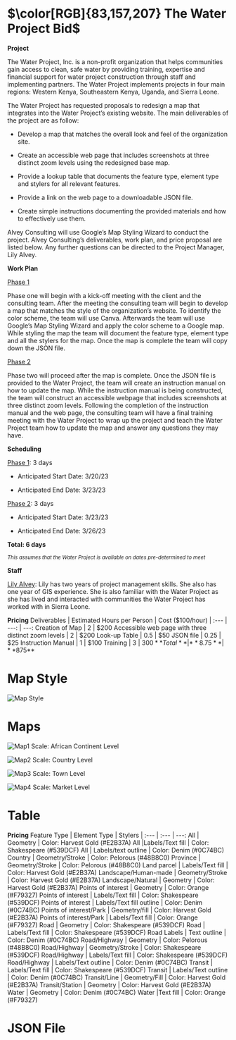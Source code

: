 # $\color[RGB]{83,157,207} The  Water  Project  Bid$ 

**Project**

The Water Project, Inc. is a non-profit organization that helps communities gain access to clean, safe water by providing training, expertise and financial support for water project construction through staff and implementing partners. The Water Project implements projects in four main regions: Western Kenya, Southeastern Kenya, Uganda, and Sierra Leone. 

The Water Project has requested proposals to redesign a map that integrates into the Water Project’s existing website. The main deliverables of the project are as follow:
  * Develop a map that matches the overall look and feel of the organization site.
    
  * Create an accessible web page that includes screenshots at three distinct zoom levels using the redesigned base map.
  
  * Provide a lookup table that documents the feature type, element type and stylers for all relevant features. 
  
  * Provide a link on the web page to a downloadable JSON file. 
  
  * Create simple instructions documenting the provided materials and how to effectively use them.

Alvey Consulting will use Google’s Map Styling Wizard to conduct the project. Alvey Consulting’s deliverables, work plan, and price proposal are listed below. Any further questions can be directed to the Project Manager, Lily Alvey.

**Work Plan**

<ins>Phase 1</ins>

Phase one will begin with a kick-off meeting with the client and the consulting team. After the meeting the consulting team will begin to develop a map that matches the style of the organization’s website. To identify the color scheme, the team will use Canva. Afterwards the team will use Google’s Map Styling Wizard and apply the color scheme to a Google map. While styling the map the team will document the feature type, element type and all the stylers for the map. Once the map is complete the team will copy down the JSON file. 

<ins>Phase 2</ins>

Phase two will proceed after the map is complete. Once the JSON file is provided to the Water Project, the team will create an instruction manual on how to update the map. While the instruction manual is being constructed, the team will construct an accessible webpage that includes screenshots at three distinct zoom levels. Following the completion of the instruction manual and the web page, the consulting team will have a final training meeting with the Water Project to wrap up the project and teach the Water Project team how to update the map and answer any questions they may have. 


**Scheduling** 

<ins>Phase 1</ins>: 3 days

 * Anticipated Start Date: 3/20/23

 * Anticipated End Date: 3/23/23

<ins>Phase 2</ins>: 3 days

 * Anticipated Start Date: 3/23/23

* Anticipated End Date: 3/26/23

**Total: 6 days**

<sub>*This assumes that the Water Project is available on dates pre-determined to meet*</sub>

**Staff**

<ins>Lily Alvey</ins>: Lily has two years of project management skills. She also has one year of GIS experience. She is also familiar with the Water Project as she has lived and interacted with communities the Water Project has worked with in Sierra Leone.

**Pricing**
Deliverables | Estimated Hours per Person | Cost ($100/hour)
| :--- | ---: | ---:
Creation of Map  | 2 | $200
Accessible web page with three distinct zoom levels  | 2 | $200
Look-up Table  | 0.5 | $50
JSON file  | 0.25 | $25
Instruction Manual  | 1 | $100
Training  | 3 | $300
**Total**  | **8.75** | **$875**

# Map Style

![Map Style](https://user-images.githubusercontent.com/122820427/227745461-78c7a760-3156-4cfb-a362-31fd0dfc275a.PNG)

# Maps

![Map1](https://user-images.githubusercontent.com/122820427/227691339-e52477cb-a2fa-468e-9076-880d4da83916.PNG)
Scale: African Continent Level

![Map2](https://user-images.githubusercontent.com/122820427/227691419-b40ce070-456b-457f-82ca-c8bc687246bf.PNG)
Scale: Country Level

![Map3](https://user-images.githubusercontent.com/122820427/227691433-c8285b4d-8fe7-4fed-95b0-02a8d3ad99cd.PNG)
Scale: Town Level

![Map4](https://user-images.githubusercontent.com/122820427/227691449-397786f2-b9db-4a47-b4d4-861b2e0284e6.PNG)
Scale: Market Level

# Table
**Pricing**
Feature Type | Element Type | Stylers
| :--- | :--- | ---:
All |	Geometry |	Color: Harvest Gold (#E2B37A)
All	|Labels/Text fill | Color: Shakespeare (#539DCF)
All |	Labels/text outline |	Color: Denim (#0C74BC)
Country |	Geometry/Stroke |	Color: Pelorous (#48B8C0)
Province |	Geometry/Stroke |	Color: Pelorous (#48B8C0)
Land parcel |	Labels/Text fill |	Color: Harvest Gold (#E2B37A)
Landscape/Human-made |	Geometry/Stroke |	Color: Harvest Gold (#E2B37A)
Landscape/Natural |	Geometry |	Color: Harvest Gold (#E2B37A)
Points of interest |	Geometry |	Color: Orange (#F79327)
Points of interest |	Labels/Text fill |	Color: Shakespeare (#539DCF)
Points of interest | Labels/Text fill outline |	Color: Denim (#0C74BC)
Points of interest/Park |	Geometry/fill |	Color: Harvest Gold (#E2B37A)
Points of interest/Park |	Labels/Text fill |	Color: Orange (#F79327)
Road |	Geometry |	Color: Shakespeare (#539DCF)
Road	| Labels/Text fill |	Color: Shakespeare (#539DCF)
Road	Labels | Text outline |	Color: Denim (#0C74BC)
Road/Highway |	Geometry	| Color: Pelorous (#48B8C0)
Road/Highway |	Geometry/Stroke |	Color: Shakespeare (#539DCF)
Road/Highway |	Labels/Text fill |	Color: Shakespeare (#539DCF)
Road/Highway |	Labels/Text outline |	Color: Denim (#0C74BC)
Transit |	Labels/Text fill |	Color: Shakespeare (#539DCF)
Transit | Labels/Text outline |	Color: Denim (#0C74BC)
Transit/Line |	Geometry/Fill |	Color: Harvest Gold (#E2B37A)
Transit/Station |	Geometry |	Color: Harvest Gold (#E2B37A)
Water	| Geometry |	Color: Denim (#0C74BC)
Water |Text fill |	Color: Orange (#F79327)


# JSON File
